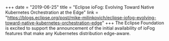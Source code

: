 +++
date = "2019-06-25"
title = "Eclipse ioFog: Evolving Toward Native Kubernetes Orchestration at the Edge"
link = "https://blogs.eclipse.org/post/mike-milinkovich/eclipse-iofog-evolving-toward-native-kubernetes-orchestration-edge"
+++
The Eclipse Foundation is excited to support the announcement of the initial availability of ioFog features that make any Kubernetes distribution edge-aware.